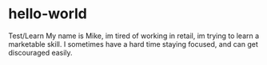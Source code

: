 # hello-world
Test/Learn
My name is Mike, im tired of working in retail, im trying to learn a marketable skill. I sometimes have a hard time staying focused, and can get discouraged easily.
